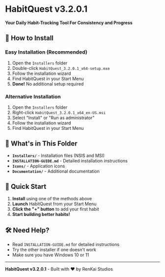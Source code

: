 # HabitQuest v3.2.0.1

**Your Daily Habit-Tracking Tool For Consistency and Progress**

## 🚀 How to Install

### Easy Installation (Recommended)
1. Open the `Installers` folder
2. Double-click `HabitQuest_3.2.0.1_x64-setup.exe`
3. Follow the installation wizard
4. Find HabitQuest in your Start Menu
5. **Done!** No additional setup required

### Alternative Installation
1. Open the `Installers` folder
2. Right-click `HabitQuest_3.2.0.1_x64_en-US.msi`
3. Select "Install" or "Run as administrator"
4. Follow the installation wizard
5. Find HabitQuest in your Start Menu

## 📁 What's in This Folder

- **`Installers/`** - Installation files (NSIS and MSI)
- **`INSTALLATION-GUIDE.md`** - Detailed installation instructions
- **`Icons/`** - Application icons
- **`Documentation/`** - Additional documentation

## 🎯 Quick Start

1. **Install** using one of the methods above
2. **Launch** HabitQuest from your Start Menu
3. **Click the "+" button** to add your first habit
4. **Start building better habits!**

## 🛠️ Need Help?

- Read `INSTALLATION-GUIDE.md` for detailed instructions
- Try the other installer if one doesn't work
- Make sure you have Windows 10 or 11

---

**HabitQuest v3.2.0.1** - Built with ❤️ by RenKai Studios